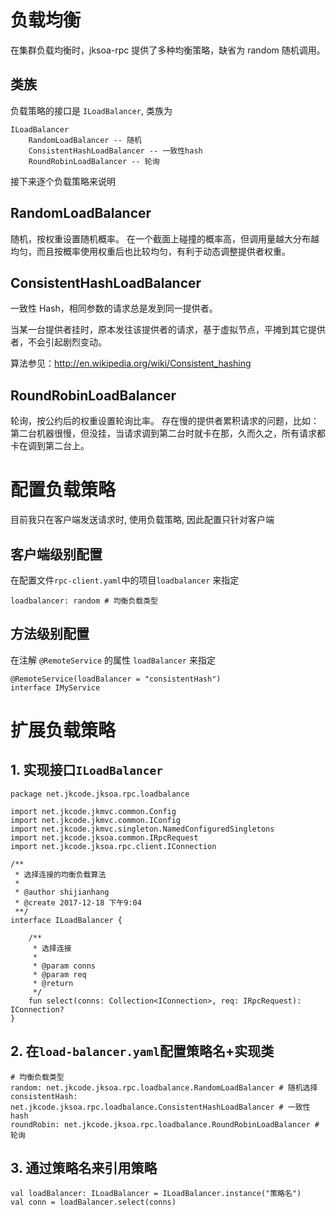 # 负载均衡
在集群负载均衡时，jksoa-rpc 提供了多种均衡策略，缺省为 random 随机调用。

## 类族

负载策略的接口是 `ILoadBalancer`, 类族为

```
ILoadBalancer
    RandomLoadBalancer -- 随机
    ConsistentHashLoadBalancer -- 一致性hash
    RoundRobinLoadBalancer -- 轮询
```

接下来逐个负载策略来说明

## RandomLoadBalancer
随机，按权重设置随机概率。
在一个截面上碰撞的概率高，但调用量越大分布越均匀，而且按概率使用权重后也比较均匀，有利于动态调整提供者权重。

## ConsistentHashLoadBalancer
一致性 Hash，相同参数的请求总是发到同一提供者。

当某一台提供者挂时，原本发往该提供者的请求，基于虚拟节点，平摊到其它提供者，不会引起剧烈变动。

算法参见：http://en.wikipedia.org/wiki/Consistent_hashing

## RoundRobinLoadBalancer
轮询，按公约后的权重设置轮询比率。
存在慢的提供者累积请求的问题，比如：第二台机器很慢，但没挂，当请求调到第二台时就卡在那，久而久之，所有请求都卡在调到第二台上。

# 配置负载策略

目前我只在客户端发送请求时, 使用负载策略, 因此配置只针对客户端

## 客户端级别配置

在配置文件`rpc-client.yaml`中的项目`loadbalancer` 来指定

```
loadbalancer: random # 均衡负载类型
```

## 方法级别配置

在注解 `@RemoteService` 的属性 `loadBalancer` 来指定

```
@RemoteService(loadBalancer = "consistentHash")
interface IMyService
```

# 扩展负载策略

## 1. 实现接口`ILoadBalancer`

```
package net.jkcode.jksoa.rpc.loadbalance

import net.jkcode.jkmvc.common.Config
import net.jkcode.jkmvc.common.IConfig
import net.jkcode.jkmvc.singleton.NamedConfiguredSingletons
import net.jkcode.jksoa.common.IRpcRequest
import net.jkcode.jksoa.rpc.client.IConnection

/**
 * 选择连接的均衡负载算法
 * 
 * @author shijianhang
 * @create 2017-12-18 下午9:04
 **/
interface ILoadBalancer {

    /**
     * 选择连接
     *
     * @param conns
     * @param req
     * @return
     */
    fun select(conns: Collection<IConnection>, req: IRpcRequest): IConnection?
}
```

## 2. 在`load-balancer.yaml`配置策略名+实现类

```
# 均衡负载类型
random: net.jkcode.jksoa.rpc.loadbalance.RandomLoadBalancer # 随机选择
consistentHash: net.jkcode.jksoa.rpc.loadbalance.ConsistentHashLoadBalancer # 一致性hash
roundRobin: net.jkcode.jksoa.rpc.loadbalance.RoundRobinLoadBalancer # 轮询
```

## 3. 通过策略名来引用策略

```
val loadBalancer: ILoadBalancer = ILoadBalancer.instance("策略名")
val conn = loadBalancer.select(conns)
```